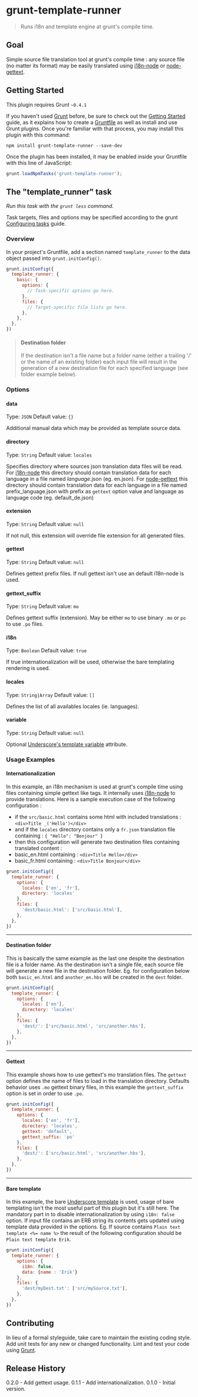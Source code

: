 # grunt-template-runner

> Runs i18n and template engine at grunt's compile time.

## Goal
Simple source file translation tool at grunt's compile time : any source file (no matter its format) may be easily translated using [i18n-node](https://github.com/mashpie/i18n-node) or [node-gettext](https://github.com/andris9/node-gettext).

## Getting Started
This plugin requires Grunt `~0.4.1`

If you haven't used [Grunt](http://gruntjs.com/) before, be sure to check out the [Getting Started](http://gruntjs.com/getting-started) guide, as it explains how to create a [Gruntfile](http://gruntjs.com/sample-gruntfile) as well as install and use Grunt plugins. Once you're familiar with that process, you may install this plugin with this command:

```shell
npm install grunt-template-runner --save-dev
```

Once the plugin has been installed, it may be enabled inside your Gruntfile with this line of JavaScript:

```js
grunt.loadNpmTasks('grunt-template-runner');
```

## The "template_runner" task
_Run this task with the `grunt less` command._

Task targets, files and options may be specified according to the grunt [Configuring tasks](http://gruntjs.com/configuring-tasks) guide.

### Overview
In your project's Gruntfile, add a section named `template_runner` to the data object passed into `grunt.initConfig()`.

```js
grunt.initConfig({
  template_runner: {
    basic: {
      options: {
        // Task-specific options go here.
      },
      files: {
        // Target-specific file lists go here.
      },
    },
  },
})
```
> #### Destination folder
> If the destination isn't a file name but a folder name (either a trailing '/' or the name of an existing folder) each input file will result in the generation of a new destination file for each specified language (see folder example below). 

### Options

#### data
Type: `JSON`
Default value: `{}`

Additional manual data which may be provided as template source data.

#### directory
Type: `String`
Default value: `locales`

Specifies directory where sources json translation data files will be read. For [i18n-node](https://github.com/mashpie/i18n-node) this directory should contain translation data for each language in a file named _language_.json (eg. en.json). For [node-gettext](https://github.com/andris9/node-gettext) this directory should contain translation data for each language in a file named prefix_language.json with prefix as `gettext` option value and language as language code (eg. default_de.json)

#### extension
Type: `String`
Default value: `null`

If not null, this extension will override file extension for all generated files.

#### gettext
Type: `String`
Default value: `null`

Defines gettext prefix files. If null gettext isn't use an default i18n-node is used.

#### gettext_suffix
Type: `String`
Default value: `mo`

Defines gettext suffix (extension). May be either `mo` to use binary `.mo` or `po` to use `.po` files.

#### i18n
Type: `Boolean`
Default value: `true`

If true internationalization will be used, otherwise the bare templating rendering is used.

#### locales
Type: `String|Array`
Default value: `[]`

Defines the list of all availables locales (ie. languages).

#### variable
Type: `String`
Default value: `null`

Optional [Underscore's template variable](http://underscorejs.org/#template) attribute.


### Usage Examples

#### Internationalization
In this example, an i18n mechanism is used at grunt's compile time using files containing simple gettext like tags.
It internally uses [i18n-node](https://github.com/mashpie/i18n-node) to provide translations.
Here is a sample execution case of the following configuration :

 *  if the `src/basic.html` contains some html with included translations : `<div>Title _('Hello')</div>`
 *  and if the `locales` directory contains only a `fr.json` translation file containing :
`{ "Hello": "Bonjour" }`
 * then this configuration will generate two destination files containing translated content :
 * basic_en.html containing : `<div>Title Hello</div>`
 * basic_fr.html containing : `<div>Title Bonjour</div>`

```js
grunt.initConfig({
  template_runner: {
    options: {
      locales: ['en', 'fr'],
      directory: 'locales'
    },
    files: {
      'dest/basic.html': ['src/basic.html'],
    },
  },
})
```

---
#### Destination folder
This is basically the same example as the last one despite the destination file is a folder name.
As the destination isn't a single file, each source file will generate a new file in the destination folder. Eg. for configuration below both `basic_en.html` and `another_en.hbs` will be created in the `dest` folder.

```js
grunt.initConfig({
  template_runner: {
    options: {
      locales: ['en'],
      directory: 'locales'
    },
    files: {
      'dest/': ['src/basic.html', 'src/another.hbs'],
    },
  },
})
```

---
#### Gettext
This example shows how to use gettext's mo translation files. The `gettext` option defines the name of files to load in the translation directory. Defaults behavior uses `.mo` gettext binary files, in this example the `gettext_suffix` option is set in order to use `.po`.

```js
grunt.initConfig({
  template_runner: {
    options: {
      locales: ['en', 'fr'],
      directory: 'locales',
      gettext: 'default',
      gettext_suffix: 'po'
    },
    files: {
      'dest/': ['src/basic.html', 'src/another.hbs'],
    },
  },
})
```

---
#### Bare template
In this example, the bare [Underscore template](http://underscorejs.org/#template) is used, usage of bare templating isn't the most useful part of this plugin but it's still here.
The mandatory part in to disable internationalization by using `i18n: false` option.
If input file contains an ERB string its contents gets updated using template data provided in the options. Eg.
If source contains `Plain text template <%= name %>` the result of the following configuration should be `Plain text template Erik`.

```js
grunt.initConfig({
  template_runner: {
    options: {
      i18n: false,
      data: {name : 'Erik'}
    },
    files: {
      'dest/myDest.txt': ['src/mySource.txt'],
    },
  },
})
```

## Contributing
In lieu of a formal styleguide, take care to maintain the existing coding style. Add unit tests for any new or changed functionality. Lint and test your code using [Grunt](http://gruntjs.com/).

## Release History
0.2.0 - Add gettext usage.
0.1.1 - Add internationalization.
0.1.0 - Initial version.
